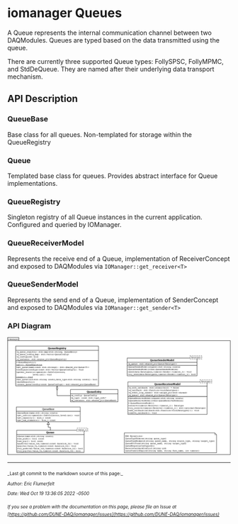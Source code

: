 # iomanager Queues

A Queue represents the internal communication channel between two DAQModules. Queues are typed based on the data transmitted using the queue.

There are currently three supported Queue types: FollySPSC, FollyMPMC, and StdDeQueue. They are named after their underlying data transport mechanism.

## API Description

### QueueBase

Base class for all queues. Non-templated for storage within the QueueRegistry

### Queue

Templated base class for queues. Provides abstract interface for Queue implementations.

### QueueRegistry

Singleton registry of all Queue instances in the current application. Configured and queried by IOManager.

### QueueReceiverModel

Represents the receive end of a Queue, implementation of ReceiverConcept and exposed to DAQModules via `IOManager::get_receiver<T>`

### QueueSenderModel

Represents the send end of a Queue, implementation of SenderConcept and exposed to DAQModules via `IOManager::get_sender<T>`

### API Diagram

![Class Diagrams](https://github.com/DUNE-DAQ/iomanager/raw/develop/docs/Queue.png)

-----

<font size="1">
_Last git commit to the markdown source of this page:_


_Author: Eric Flumerfelt_

_Date: Wed Oct 19 13:36:05 2022 -0500_

_If you see a problem with the documentation on this page, please file an Issue at [https://github.com/DUNE-DAQ/iomanager/issues](https://github.com/DUNE-DAQ/iomanager/issues)_
</font>
